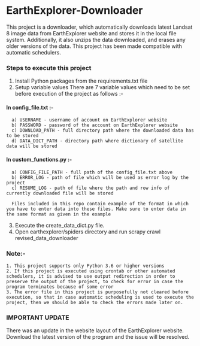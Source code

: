 # EarthExplorer-Downloader
This project is a downloader, which automatically downloads latest Landsat 8 image data from EarthExplorer website and stores it in the local file system. Additionally, it also unzips the data downloaded, and erases any older versions of the data. This project has been made compatible with automatic schedulers.

### Steps to execute this project
1. Install Python packages from the requirements.txt file
2. Setup variable values
   There are 7 variable values which need to be set before execution of the project as follows :-
   
####   In config_file.txt :-
      a) USERNAME - username of account on EarthExplorer website
      b) PASSWORD - password of the account on EarthExplorer website
      c) DOWNLOAD_PATH - full directory path where the downloaded data has to be stored
      d) DATA_DICT_PATH - directory path where dictionary of satellite data will be stored
   
####   In custom_functions.py :-
      a) CONFIG_FILE_PATH - full path of the config_file.txt above
      b) ERROR_LOG - path of file which will be used as error log by the project
      c) RESUME_LOG - path of file where the path and row info of currently downloaded file will be stored
   
      Files included in this repo contain example of the format in which you have to enter data into these files. Make sure to enter data in the same format as given in the example
   
3. Execute the create_data_dict.py file.
4. Open earthexplorer/spiders directory and run scrapy crawl revised_data_downloader

### Note:- 
    1. This project supports only Python 3.6 or higher versions
    2. If this project is executed using crontab or other automated schedulers, it is advised to use output redirection in order to preserve the output of the project, to check for error in case the program terminates because of some error
    3. The error file in this project is purposefully not cleared before execution, so that in case automatic scheduling is used to execute the project, then we should be able to check the errors made later on.


### IMPORTANT UPDATE
There was an update in the website layout of the EarthExplorer website. Download the latest version of the program and the issue will be resolved.
